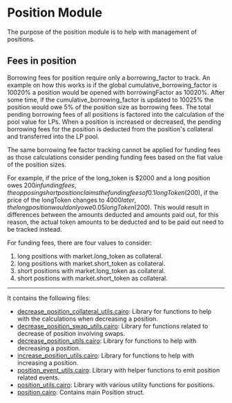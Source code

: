 # Position Module

The purpose of the position module is to help with management of positions.

## Fees in position

Borrowing fees for position require only a borrowing_factor to track. An example on how this works is if the global cumulative_borrowing_factor is 10020% a position would be opened with borrowingFactor as 10020%. After some time, if the cumulative_borrowing_factor is updated to 10025% the position would owe 5% of the position size as borrowing fees. The total pending borrowing fees of all positions is factored into the calculation of the pool value for LPs. When a position is increased or decreased, the pending borrowing fees for the position is deducted from the position's
collateral and transferred into the LP pool.

The same borrowing fee factor tracking cannot be applied for funding fees as those calculations consider pending funding fees based on the fiat value of the position sizes.

For example, if the price of the long_token is $2000 and a long position owes $200 in funding fees, the opposing short position claims the funding fees of 0.1 longToken ($200), if the price of the longToken changes to $4000 later, the long position would only owe 0.05 longToken ($200). This would result in differences between the amounts deducted and amounts paid out, for this reason, the actual token amounts to be deducted and to be paid out need to be tracked instead.

For funding fees, there are four values to consider:

1. long positions with market.long_token as collateral.
2. long positions with market.short_token as collateral.
3. short positions with market.long_token as collateral.
4. short positions with market.short_token as collateral.

---

It contains the following files:

- [decrease_position_collateral_utils.cairo](https://github.com/keep-starknet-strange/satoru/blob/main/src/position/decrease_position_collateral_utils.cairo): Library for functions to help with the calculations when decreasing a position.
- [decrease_position_swap_utils.cairo](https://github.com/keep-starknet-strange/satoru/blob/main/src/position/decrease_position_swap_utils.cairo): Library for functions related to decrease of position involving swaps.
- [decrease_position_utils.cairo](https://github.com/keep-starknet-strange/satoru/blob/main/src/position/decrease_position_utils.cairo): Library for functions to help with decreasing a position.
- [increase_position_utils.cairo](https://github.com/keep-starknet-strange/satoru/blob/main/src/position/increase_position_utils.cairo): Library for functions to help with increasing a position.
- [position_event_utils.cairo](https://github.com/keep-starknet-strange/satoru/blob/main/src/position/position_event_utils.cairo): Library with helper functions to emit position related events.
- [position_utils.cairo](https://github.com/keep-starknet-strange/satoru/blob/main/src/position/position_utils.cairo): Library with various utility functions for positions.
- [position.cairo](https://github.com/keep-starknet-strange/satoru/blob/main/src/position/position.cairo): Contains main Position struct.
